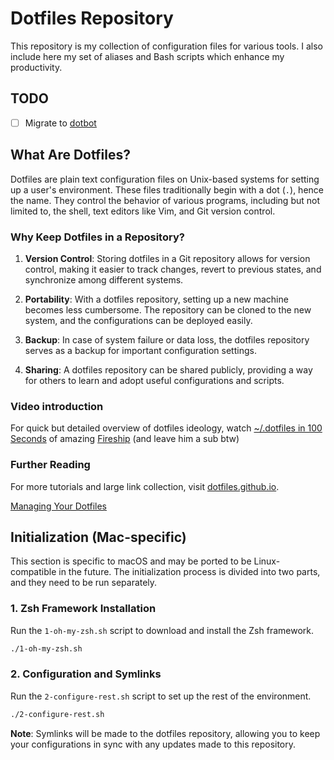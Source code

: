 # Dotfiles Repository

This repository is my collection of configuration files for various tools. 
I also include here my set of aliases and Bash scripts which enhance my productivity.

## TODO

- [ ] Migrate to [dotbot](https://github.com/anishathalye/dotbot)

## What Are Dotfiles?

Dotfiles are plain text configuration files on Unix-based systems for setting up a user's environment. These files traditionally begin with a dot (`.`), hence the name. They control the behavior of various programs, including but not limited to, the shell, text editors like Vim, and Git version control.

### Why Keep Dotfiles in a Repository?

1. **Version Control**: Storing dotfiles in a Git repository allows for version control, making it easier to track changes, revert to previous states, and synchronize among different systems.
   
2. **Portability**: With a dotfiles repository, setting up a new machine becomes less cumbersome. The repository can be cloned to the new system, and the configurations can be deployed easily.
   
3. **Backup**: In case of system failure or data loss, the dotfiles repository serves as a backup for important configuration settings.

4. **Sharing**: A dotfiles repository can be shared publicly, providing a way for others to learn and adopt useful configurations and scripts.

### Video introduction

For quick but detailed overview of dotfiles ideology, watch [~/.dotfiles in 100 Seconds](https://www.youtube.com/watch?v=r_MpUP6aKiQ) of amazing [Fireship](https://www.youtube.com/@Fireship) (and leave him a sub btw) 

### Further Reading

For more tutorials and large link collection, visit [dotfiles.github.io](https://dotfiles.github.io/).

[Managing Your Dotfiles](https://anishathalye.com/managing-your-dotfiles/)

## Initialization (Mac-specific)

This section is specific to macOS and may be ported to be Linux-compatible in the future. The initialization process is divided into two parts, and they need to be run separately.

### 1. Zsh Framework Installation

Run the `1-oh-my-zsh.sh` script to download and install the Zsh framework.

```bash
./1-oh-my-zsh.sh
```

### 2. Configuration and Symlinks

Run the `2-configure-rest.sh` script to set up the rest of the environment.

```bash
./2-configure-rest.sh
```

**Note**: Symlinks will be made to the dotfiles repository, allowing you to keep your configurations in sync with any updates made to this repository.
